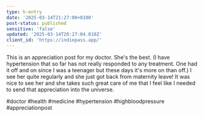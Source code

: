 ```yaml
---
type: h-entry
date: '2025-03-14T21:27:00+0100'
post-status: published
sensitive: 'false'
updated: '2025-03-14T20:27:04.010Z'
client_id: 'https://indiepass.app/'
---
```

This is an appreciation post for my doctor. She's the best. (I have hypertension that so far has not really responded to any treatment. One had it off and on since I was a teenager but these days it's more on than off.) I see her quite regularly and she just got back from maternity leave! It was nice to see her and she takes such great care of me that I feel like I needed to send that appreciation into the universe.

#doctor #health #medicine #hypertension #highbloodpressure #appreciationpost
